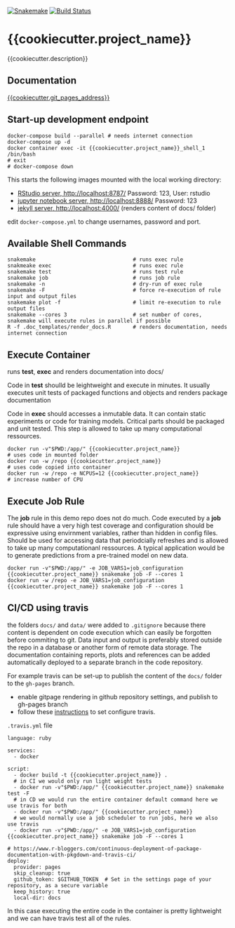 [![Snakemake](https://img.shields.io/badge/snakemake-≥5.6.0-brightgreen.svg?style=flat)](https://snakemake.readthedocs.io)
[![Build Status]({{cookiecutter.travis_badge}})]({{cookiecutter.travis_address}})

# {{cookiecutter.project_name}}

{{cookiecutter.description}}

## Documentation

[{{cookiecutter.git_pages_address}}]({{cookiecutter.git_pages_address}})

## Start-up development endpoint

```
docker-compose build --parallel # needs internet connection
docker-compose up -d 
docker container exec -it {{cookiecutter.project_name}}_shell_1 /bin/bash 
# exit
# docker-compose down
```

This starts the following images mounted with the local working directory:
- [RStudio server, http://localhost:8787/](http://localhost:8787/) Password: 123, User: rstudio
- [jupyter notebook server, http://localhost:8888/](http://localhost:8888/) Password: 123
- [jekyll server, http://localhost:4000/](http://localhost:4000/) (renders content of docs/ folder)

edit `docker-compose.yml` to change usernames, password and port.

## Available Shell Commands

```
snakemake                               # runs exec rule
snakmeake exec                          # runs exec rule
snakemake test                          # runs test rule
snakemake job                           # runs job rule
snakemake -n                            # dry-run of exec rule
snakemake -F                            # force re-execution of rule input and output files
snakemake plot -f                       # limit re-execution to rule output files
snakemake --cores 3                     # set number of cores, snakemake will execute rules in parallel if possible
R -f .doc_templates/render_docs.R       # renders documentation, needs internet connection
```

## Execute Container

runs **test**, **exec** and renders documentation into docs/

Code in **test** shoulld be leightweight and execute in minutes. It usually executes unit tests of packaged functions and objects and renders package documentation

Code in **exec** should accesses a inmutable data. It can contain static experiments or code for training models. 
Critical parts should be packaged and unit tested. This step is allowed to take up many computational ressources.

```
docker run -v"$PWD:/app/" {{cookiecutter.project_name}}               # uses code in mounted folder
docker run -w /repo {{cookiecutter.project_name}}                     # uses code copied into container
docker run -w /repo -e NCPUS=12 {{cookiecutter.project_name}}         # increase number of CPU

```

## Execute Job Rule

The **job** rule in this demo repo does not do much. Code executed by a **job** rule should have a very high test coverage and configuration should be expressive using envirnment variables, rather than hidden in config files. Should be used for accessing data that periodcially refreshes and is allowed to take up many computationanl ressources. A typical application would be to generate predictions from a pre-trained model on new data.

```
docker run -v"$PWD:/app/" -e JOB_VARS1=job_configuration {{cookiecutter.project_name}} snakemake job -F --cores 1
docker run -w /repo -e JOB_VARS1=job_configuration {{cookiecutter.project_name}} snakemake job -F --cores 1
```

## CI/CD using travis

the folders `docs/` and `data/` were added to `.gitignore` because there content is dependent on code execution which can easily be forgotten before commiting to git. Data input and output is preferably stored outside the repo in a database or another form of remote data storage. The documentation containing reports, plots and references can be added automatically deployed to a separate branch in the code repository.

For example travis can be set-up to publish the content of the `docs/` folder to the `gh-pages` branch.

- enable gitpage rendering in github repository settings, and publish to gh-pages branch
- follow these [instructions](https://www.r-bloggers.com/continuous-deployment-of-package-documentation-with-pkgdown-and-travis-ci/) to set configure travis.


`.travis.yml` file

```
language: ruby

services:
  - docker
  
script: 
  - docker build -t {{cookiecutter.project_name}} .
  # in CI we would only run light weight tests 
  - docker run -v"$PWD:/app/" {{cookiecutter.project_name}} snakemake test -F
  # in CD we would run the entire container default command here we use travis for both
  - docker run -v"$PWD:/app/" {{cookiecutter.project_name}}
  # we would normally use a job scheduler to run jobs, here we also use travis
  - docker run -v"$PWD:/app/" -e JOB_VARS1=job_configuration {{cookiecutter.project_name}} snakemake job -F --cores 1
  
# https://www.r-bloggers.com/continuous-deployment-of-package-documentation-with-pkgdown-and-travis-ci/
deploy:
  provider: pages
  skip_cleanup: true
  github_token: $GITHUB_TOKEN  # Set in the settings page of your repository, as a secure variable
  keep_history: true
  local-dir: docs
```


In this case executing the entire code in the container is pretty lightweight and we can have travis test all of the rules.

